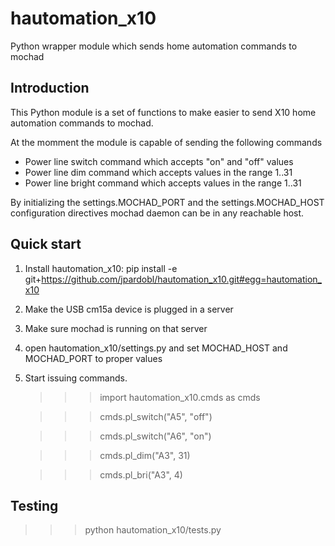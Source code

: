 hautomation_x10
===============

Python wrapper module which sends home automation commands to mochad

Introduction
------------

This Python module is a set of functions to make easier to send X10 home automation
commands to mochad.

At the momment the module is capable of sending the following commands

 - Power line switch command which accepts "on" and "off" values
 - Power line dim command which accepts values in the range 1..31
 - Power line bright command which accepts values in the range 1..31

By initializing the settings.MOCHAD_PORT and the settings.MOCHAD_HOST configuration directives
mochad daemon can be in any reachable host.


Quick start
-----------

1. Install hautomation_x10: pip install -e git+https://github.com/jpardobl/hautomation_x10.git#egg=hautomation_x10

2. Make the USB cm15a device is plugged in a server

3. Make sure mochad is running on that server

4. open hautomation_x10/settings.py and set MOCHAD_HOST and MOCHAD_PORT to proper values

5. Start issuing commands.

    >>> import hautomation_x10.cmds as cmds

    >>> cmds.pl_switch("A5", "off")

    >>> cmds.pl_switch("A6", "on")

    >>> cmds.pl_dim("A3", 31)

    >>> cmds.pl_bri("A3", 4)


Testing
-------

>>> python hautomation_x10/tests.py
